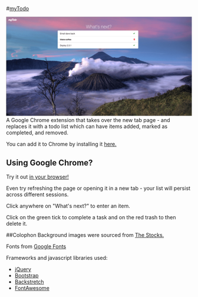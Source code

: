 #[myTodo](https://chrome.google.com/webstore/detail/mytodo/gljgcpcoddamhjlokabkcgkcnacicglh)

![todo-screen.png](todo-screen.png)
A Google Chrome extension that takes over the new tab page - and replaces it with a todo list which can have items added, marked as completed, and removed.

You can add it to Chrome by installing it [here.](https://chrome.google.com/webstore/detail/mytodo/gljgcpcoddamhjlokabkcgkcnacicglh)

## Using Google Chrome?
Try it out [in your browser!](https://munrocape.github.io/todo-extension/src/todo.html)

Even try refreshing the page or opening it in a new tab - your list will persist across different sessions. 

Click anywhere on "What's next?" to enter an item. 

Click on the green tick to complete a task and on the red trash to then delete it. 

##Colophon
Background images were sourced from [The Stocks.](http://thestocks.im/)

Fonts from [Google Fonts](https://www.google.com/fonts)

Frameworks and javascript libraries used:
  - [jQuery](http://jquery.com/)
  - [Bootstrap](http://getbootstrap.com/)
  - [Backstretch](http://srobbin.com/jquery-plugins/backstretch/)
  - [FontAwesome](http://fortawesome.github.io/Font-Awesome/)
